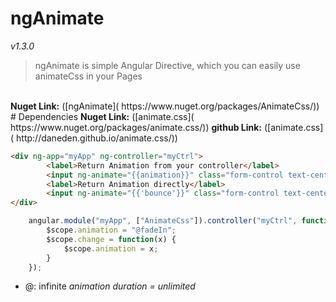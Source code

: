 # ngAnimate
_v1.3.0_
> ngAnimate is simple Angular Directive, which you can easily use animateCss in your Pages 
<br>
<b>Nuget Link:</b> ([ngAnimate]( https://www.nuget.org/packages/AnimateCss/))
<br>
# Dependencies
<b>Nuget Link:</b> ([animate.css]( https://www.nuget.org/packages/animate.css/))
<b>github Link:</b> ([animate.css]( http://daneden.github.io/animate.css/))

```html
<div ng-app="myApp" ng-controller="myCtrl">
        <label>Return Animation from your controller</label>
        <input ng-animate="{{animation}}" class="form-control text-center" />
        <label>Return Animation directly</label>
        <input ng-animate="{{'bounce'}}" class="form-control text-center" />
</div>
```

```javaScript
    angular.module("myApp", ["AnimateCss"]).controller("myCtrl", function ($scope) {
        $scope.animation = "@fadeIn";
        $scope.change = function(x) {
            $scope.animation = x;
        }
    });
```

- @: infinite <i>animation duration = unlimited</i>

